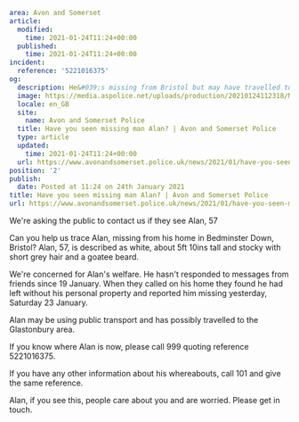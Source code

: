 ```yaml
area: Avon and Somerset
article:
  modified:
    time: 2021-01-24T11:24+00:00
  published:
    time: 2021-01-24T11:24+00:00
incident:
  reference: '5221016375'
og:
  description: He&#039;s missing from Bristol but may have travelled to the Glastonbury area&#8230;
  image: https://media.aspolice.net/uploads/production/20210124112318/Missing-Alan_5221016375_web.jpg
  locale: en_GB
  site:
    name: Avon and Somerset Police
  title: Have you seen missing man Alan? | Avon and Somerset Police
  type: article
  updated:
    time: 2021-01-24T11:24+00:00
  url: https://www.avonandsomerset.police.uk/news/2021/01/have-you-seen-missing-man-alan/
position: '2'
publish:
  date: Posted at 11:24 on 24th January 2021
title: Have you seen missing man Alan? | Avon and Somerset Police
url: https://www.avonandsomerset.police.uk/news/2021/01/have-you-seen-missing-man-alan/
```

We're asking the public to contact us if they see Alan, 57

Can you help us trace Alan, missing from his home in Bedminster Down, Bristol?
Alan, 57, is described as white, about 5ft 10ins tall and stocky with short grey hair and a goatee beard.

We're concerned for Alan's welfare. He hasn't responded to messages from friends since 19 January. When they called on his home they found he had left without his personal property and reported him missing yesterday, Saturday 23 January.

Alan may be using public transport and has possibly travelled to the Glastonbury area.

If you know where Alan is now, please call 999 quoting reference 5221016375.

If you have any other information about his whereabouts, call 101 and give the same reference.

Alan, if you see this, people care about you and are worried. Please get in touch.
